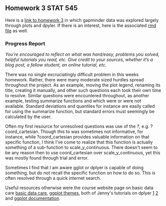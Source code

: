 ## Homework 3 STAT 545

Here is a [link to homework 3](https://github.com/Kozp/STAT545-hw-Kozik-Pavel/blob/Side-Branch/hw03/hw3.md) in which gapminder data was explored largely through plots and dpyler. If there is an interest, here is the associated [rmd file](https://github.com/Kozp/STAT545-hw-Kozik-Pavel/blob/Side-Branch/hw03/hw3.Rmd) as well.

### Progress Report

*You’re encouraged to reflect on what was hard/easy, problems you solved, helpful tutorials you read, etc. Give credit to your sources, whether it’s a blog post, a fellow student, an online tutorial, etc.*

There was no single excruciatingly difficult problem in this weeks homework. Rather, there were many moderate sized hurdles spread throughout the project. As an example, moving the plot legend, renaming its title, creating it manually, and other such questions each took their own time to resolve. Similar questions were encountered throughout, as another example, testing summarize functions and which were or were not available. Standard deviations and quantiles for instance are easily called for using the summarize function, but standard errors must seemingly be calculated by the user. 

Often my first resource for unresolved questions was use of the *?*, e.g. ?coord_cartesian. Though this to was sometimes not informative, for instance, while ?coord_cartesian provides valuable information on that specific function, I think I've come to realize that this function is actually something of a sub-function to scale_y_continuous. There doesn't seem to be any reason then to use coord_cartesian over scale_y_continuous, yet this was mostly found through trial and error.

Sometimes I find that I am aware gglot or dplyer is capable of doing something, but do not recall the specific function on how to do so. This is often resolved through a quick internet search.

Useful resources otherwise were the course website page on basic data care [basic data care](http://stat545.com/block006_care-feeding-data.html), [ggplot themes](https://stat545.com/cm008-notes_and_exercises.html), both of Jenny's tutorials on dplyer [1](http://stat545.com/block009_dplyr-intro.html) [2](http://stat545.com/block010_dplyr-end-single-table.html) and [ggplot documentation](http://ggplot2.tidyverse.org/reference/).



